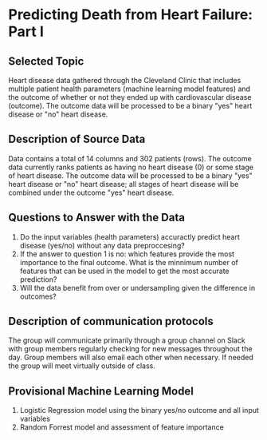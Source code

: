 # Predicting Death from Heart Failure: Part I
## Selected Topic
Heart disease data gathered through the Cleveland Clinic that includes multiple patient health parameters (machine learning model features) and the outcome of whether or not they ended up with cardiovascular disease (outcome). The outcome data will be processed to be a binary "yes" heart disease or "no" heart disease. 

## Description of Source Data
Data contains a total of 14 columns and 302 patients (rows). The outcome data currently ranks patients as having no heart disease (0) or some stage of heart disease. The outcome data will be processed to be a binary "yes" heart disease or "no" heart disease; all stages of heart disease will be combined under the outcome "yes" heart disease. 

## Questions to Answer with the Data
1. Do the input variables (health parameters) accuractly predict heart disease (yes/no) without any data preproccesing? 
2. If the answer to question 1 is no: which features provide the most importance to the final outcome. What is the minnimum number of features that can be used in the model to get the most accurate prediction?
3. Will the data benefit from over or undersampling given the difference in outcomes?

## Description of communication protocols
The group will communicate primarily through a group channel on Slack with group members regularly checking for new messages throughout the day. Group members will also email each other when necessary. If needed the group will meet virtually outside of class. 

## Provisional Machine Learning Model 
1. Logistic Regression model using the binary yes/no outcome and all input variables 
2. Random Forrest model and assessment of feature importance 
